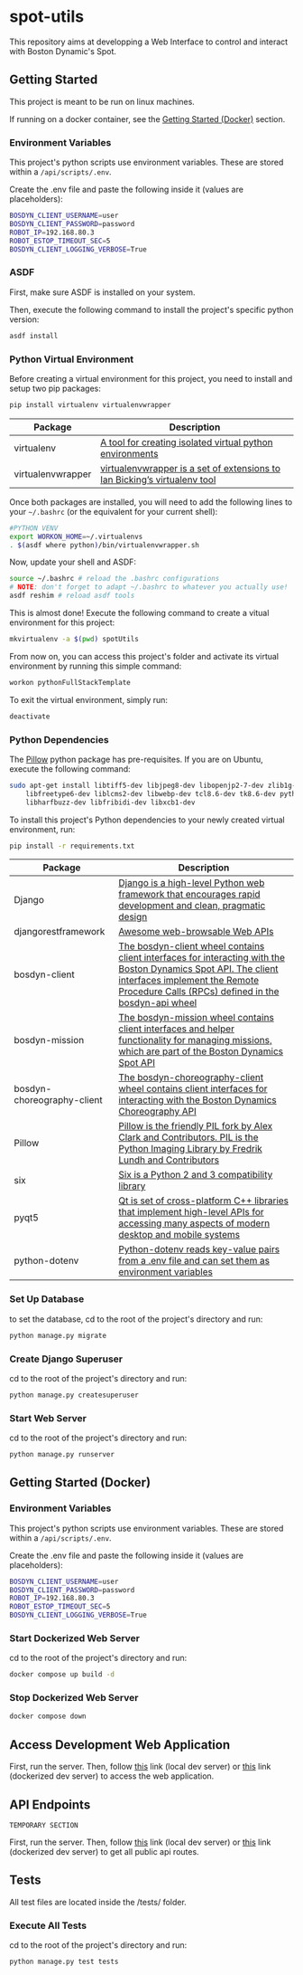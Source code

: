 # spot-utils

This repository aims at developping a Web Interface to control and interact with Boston Dynamic's Spot.

## Getting Started

This project is meant to be run on linux machines.

If running on a docker container, see the [Getting Started (Docker)](##getting-started-(docker)) section.

### Environment Variables

This project's python scripts use environment variables. These are stored within a ```/api/scripts/.env```.

Create the .env file and paste the following inside it (values are placeholders):

```bash
BOSDYN_CLIENT_USERNAME=user 
BOSDYN_CLIENT_PASSWORD=password
ROBOT_IP=192.168.80.3
ROBOT_ESTOP_TIMEOUT_SEC=5
BOSDYN_CLIENT_LOGGING_VERBOSE=True
```

### ASDF

First, make sure ASDF is installed on your system.

Then, execute the following command to install the project's specific python version:

```bash
asdf install
```

### Python Virtual Environment

Before creating a virtual environment for this project, you need to install and setup two pip packages:

```bash
pip install virtualenv virtualenvwrapper
```

|   Package             |   Description     |
|   ---                 |   ---             |
|   virtualenv          |   [A tool for creating isolated virtual python environments](https://pypi.org/project/virtualenv/)    |
|   virtualenvwrapper   |   [virtualenvwrapper is a set of extensions to Ian Bicking’s virtualenv tool](https://pypi.org/project/virtualenvwrapper/)    |

Once both packages are installed, you will need to add the following lines to your ```~/.bashrc``` (or the equivalent for your current shell):

```bash
#PYTHON VENV
export WORKON_HOME=~/.virtualenvs
. $(asdf where python)/bin/virtualenvwrapper.sh
```

Now, update your shell and ASDF:

```bash
source ~/.bashrc # reload the .bashrc configurations
# NOTE: don't forget to adapt ~/.bashrc to whatever you actually use!
asdf reshim # reload asdf tools
```

This is almost done! Execute the following command to create a vitual environment for this project:

```bash
mkvirtualenv -a $(pwd) spotUtils
```

From now on, you can access this project's folder and activate its virtual environment by running this simple command:

```bash
workon pythonFullStackTemplate
```

To exit the virtual environment, simply run: 
```bash
deactivate
```

### Python Dependencies

The [Pillow](https://pillow.readthedocs.io/en/stable/installation.html#building-on-macos) python package has pre-requisites. If you are on Ubuntu, execute the following command:

```bash
sudo apt-get install libtiff5-dev libjpeg8-dev libopenjp2-7-dev zlib1g-dev \
    libfreetype6-dev liblcms2-dev libwebp-dev tcl8.6-dev tk8.6-dev python3-tk \
    libharfbuzz-dev libfribidi-dev libxcb1-dev
```

To install this project's Python dependencies to your newly created virtual environment, run:

```bash
pip install -r requirements.txt
```

|   Package             |   Description     |
|   ---                 |   ---             |
|   Django              |   [Django is a high-level Python web framework that encourages rapid development and clean, pragmatic design](https://pypi.org/project/Django/)    |
|   djangorestframework |   [Awesome web-browsable Web APIs](https://pypi.org/project/djangorestframework/)    |
|   bosdyn-client       |   [The bosdyn-client wheel contains client interfaces for interacting with the Boston Dynamics Spot API. The client interfaces implement the Remote Procedure Calls (RPCs) defined in the bosdyn-api wheel](https://pypi.org/project/bosdyn-client/)    |
|   bosdyn-mission      |   [The bosdyn-mission wheel contains client interfaces and helper functionality for managing missions, which are part of the Boston Dynamics Spot API](https://pypi.org/project/bosdyn-mission/)    |
|   bosdyn-choreography-client  |   [The bosdyn-choreography-client wheel contains client interfaces for interacting with the Boston Dynamics Choreography API](https://pypi.org/project/bosdyn-choreography-client/)    |
|   Pillow  |   [Pillow is the friendly PIL fork by Alex Clark and Contributors. PIL is the Python Imaging Library by Fredrik Lundh and Contributors](https://pypi.org/project/Pillow/)    |
|   six  |   [Six is a Python 2 and 3 compatibility library](https://pypi.org/project/six/)    |
|   pyqt5  |   [Qt is set of cross-platform C++ libraries that implement high-level APIs for accessing many aspects of modern desktop and mobile systems](https://pypi.org/project/PyQt5/)    |
|   python-dotenv  |   [Python-dotenv reads key-value pairs from a .env file and can set them as environment variables](https://pypi.org/project/python-dotenv/)    |

### Set Up Database

to set the database, cd to the root of the project's directory and run:

```bash
python manage.py migrate
```

### Create Django Superuser

cd to the root of the project's directory and run:
```bash
python manage.py createsuperuser
```

### Start Web Server

cd to the root of the project's directory and run:
```bash
python manage.py runserver
```
## Getting Started (Docker)

### Environment Variables

This project's python scripts use environment variables. These are stored within a ```/api/scripts/.env```.

Create the .env file and paste the following inside it (values are placeholders):

```bash
BOSDYN_CLIENT_USERNAME=user 
BOSDYN_CLIENT_PASSWORD=password
ROBOT_IP=192.168.80.3
ROBOT_ESTOP_TIMEOUT_SEC=5
BOSDYN_CLIENT_LOGGING_VERBOSE=True
```

### Start Dockerized Web Server

cd to the root of the project's directory and run:
```bash
docker compose up build -d
```

### Stop Dockerized Web Server

```bash
docker compose down
```

## Access Development Web Application

First, run the server. Then, follow [this](http://127.0.0.1:8000) link (local dev server) or [this](http://127.0.0.1:80) link (dockerized dev server) to access the web application.

## API Endpoints

```TEMPORARY SECTION```

First, run the server. Then, follow [this](http://127.0.0.1:8000/api/) link (local dev server) or [this](http://127.0.0.1:80/api) link (dockerized dev server) to get all public api routes.

## Tests

All test files are located inside the /tests/ folder.

<!-- ### Dependencies

Some tests rely on [this](https://github.com/TheoPierne/spot-server-js) repository.

cd to /api/scripts and clone it:
```bash
git clone https://github.com/TheoPierne/spot-server-js.git
``` -->

### Execute All Tests

cd to the root of the project's directory and run:
```bash
python manage.py test tests
```
